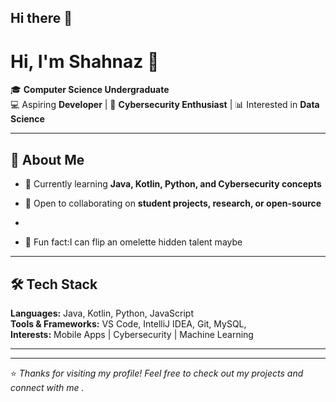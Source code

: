 ## Hi there 👋

# Hi, I'm Shahnaz 👋

🎓 **Computer Science Undergraduate**  
💻 Aspiring **Developer** | 🔐 **Cybersecurity Enthusiast** | 📊 Interested in **Data Science**  

---

## 🚀 About Me
- 🌱 Currently learning **Java, Kotlin, Python, and Cybersecurity concepts**  
   
- 🤝 Open to collaborating on **student projects, research, or open-source**
- 
- 🐾 Fun fact:I can flip an omelette hidden talent maybe   

---

## 🛠️ Tech Stack
**Languages:** Java, Kotlin, Python, JavaScript  
**Tools & Frameworks:** VS Code, IntelliJ IDEA, Git, MySQL,   
**Interests:** Mobile Apps | Cybersecurity | Machine Learning  

---


---

⭐️ *Thanks for visiting my profile! Feel free to check out my projects and connect with me
.*
